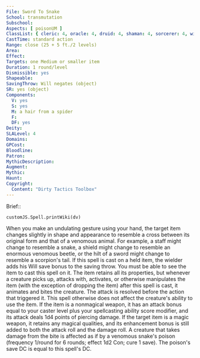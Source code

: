 ```yaml
---
File: Sword To Snake
School: transmutation
Subschool: 
Aspects: [ poisonUM ]
ClassList: { cleric: 4, oracle: 4, druid: 4, shaman: 4, sorcerer: 4, wizard: 4, summoner: 4, unchained summoner: 4 }
CastTime: standard action
Range: close (25 + 5 ft./2 levels)
Area: 
Effect: 
Targets: one Medium or smaller item
Duration: 1 round/level
Dismissible: yes
Shapeable: 
SavingThrow: Will negates (object)
SR: yes (object)
Components:
  V: yes
  S: yes
  M: a hair from a spider
  F: 
  DF: yes
Deity: 
SLALevel: 4
Domains: 
GPCost: 
Bloodline: 
Patron: 
MythicDescription: 
Augment: 
Mythic: 
Haunt: 
Copyright:
  Content: "Dirty Tactics Toolbox"
---
```

Brief:: 

```dataviewjs
customJS.Spell.printWiki(dv)
```

When you make an undulating gesture using your hand, the target item changes slightly in shape and appearance to resemble a cross between its original form and that of a venomous animal. For example, a staff might change to resemble a snake, a shield might change to resemble an enormous venomous beetle, or the hilt of a sword might change to resemble a scorpion's tail.  If this spell is cast on a held item, the wielder adds his Will save bonus to the saving throw. You must be able to see the item to cast this spell on it.  The item retains all its properties, but whenever a creature picks up, attacks with, activates, or otherwise manipulates the item (with the exception of dropping the item) after this spell is cast, it animates and bites the creature. The attack is resolved before the action that triggered it. This spell otherwise does not affect the creature's ability to use the item.  If the item is a nonmagical weapon, it has an attack bonus equal to your caster level plus your spellcasting ability score modifier, and its attack deals 1d4 points of piercing damage. If the target item is a magic weapon, it retains any magical qualities, and its enhancement bonus is still added to both the attack roll and the damage roll.  A creature that takes damage from the bite is affected as if by a venomous snake's poison (frequency 1/round for 6 rounds; effect 1d2 Con; cure 1 save). The poison's save DC is equal to this spell's DC.
